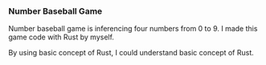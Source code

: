 ### Number Baseball Game 

Number baseball game is inferencing four numbers from 0 to 9. 
I made this game code with Rust by myself.

By using basic concept of Rust, I could understand basic concept of Rust.
